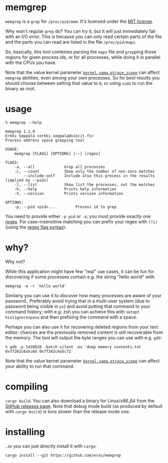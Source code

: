 # memgrep

`memgrep` is a `grep` for `/proc/pid/mem`. It's licensed under the
[MIT license](LICENSE.MIT).

Why won't regular `grep` do? You can try it, but it will just
immediately fail with an I/O error. This is because you can only read
certain parts of the file and the parts you can read are listed in the
file `/proc/pid/maps`.

So, basically, this tool combines parsing the `maps` file and `grep`ping
those regions for given process ids, or for all processes, while doing
it in parallel with the CPUs you have.

Note that the value kernel parameter
[`kernel.yama.ptrace_scope`](https://linux-audit.com/protect-ptrace-processes-kernel-yama-ptrace_scope/)
can affect `memgrep` abilities, even among your own processes. So for
best results you should choose between setting that value to `0`, or
using `sudo` to run the binary as root.

# usage

    % memgrep --help

    memgrep 1.1.0
    Erkki Seppälä <erkki.seppala@vincit.fi>
    Process address space grepping tool
    
    USAGE:
        memgrep [FLAGS] [OPTIONS] [--] [regex]
    
    FLAGS:
        -a, --all             Grep all processes
        -c, --count           Show only the number of non-zero matches
            --include-self    Include also this process in the results (implied by --pids)
        -l, --list            Show list the processes, not the matches
        -h, --help            Prints help information
        -V, --version         Prints version information
    
    OPTIONS:
        -p, --pid <pid>...         Process id to grep

You need to provide either `-p pid` or `-a`; you must provide exactly
one [regex](https://docs.rs/regex/1.4.2/regex/#syntax). For
case-insensitive matching you can prefix your regex with `(?i)` (using
the [regex flag
syntax](https://docs.rs/regex/1.4.2/regex/#grouping-and-flags)).

# why?

Why not?

While this application might have few "real" use cases, it can be fun
for discovering if some processes contain e.g. the string "hello
world" with

`memgrep -a -r 'hello world'`

Similarly you can use it to discover how many processes are aware of
your password.. Preferably avoid trying that in a multi-user system
(due to password being visible in `ps`) and avoid putting that
command to your command history; with e.g. zsh you can achieve this
with `setopt histignorespace` and then prefixing the command with a
space.

Perhaps you can also use it for recovering deleted regions from your
text editor; chances are the previously removed content is still
recoverable from the memory. The tool will output the byte ranges you
can use with e.g. `gdb`:

    % gdb -p 1438910 -batch-silent -ex 'dump memory contents.txt 0x7f262c6a5c6d 0x7f262c6a5c72'

Note that the value kernel parameter
[`kernel.yama.ptrace_scope`](https://linux-audit.com/protect-ptrace-processes-kernel-yama-ptrace_scope/)
can affect your ability to run that command.

# compiling

`cargo build`. You can also download a binary for Linux/x86_64 from
the [GitHub releases page](../../releases/). Note that debug mode
build (as produced by default with `cargo build`) is tons slower than
the release mode one.

# installing

..or you can just directly install it with `cargo`:

`cargo install --git https://github.com/eras/memgrep`
